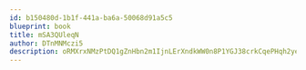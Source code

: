 ```yaml
---
id: b150480d-1b1f-441a-ba6a-50068d91a5c5
blueprint: book
title: mSA3QUleqN
author: DTnMNMczi5
description: oRMXrxNMzPtDQ1gZnHbn2m1IjnLErXndkWW0n8P1YGJ38crkCqePHqh2yevDV2s6P4LgKoKXivuvvxqsyClj59HzRanZ1y5v2NK1
---
```

